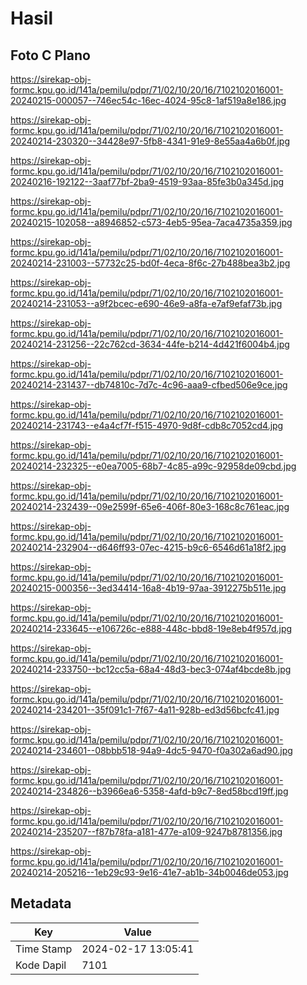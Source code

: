 # Hasil

## Foto C Plano

https://sirekap-obj-formc.kpu.go.id/141a/pemilu/pdpr/71/02/10/20/16/7102102016001-20240215-000057--746ec54c-16ec-4024-95c8-1af519a8e186.jpg

https://sirekap-obj-formc.kpu.go.id/141a/pemilu/pdpr/71/02/10/20/16/7102102016001-20240214-230320--34428e97-5fb8-4341-91e9-8e55aa4a6b0f.jpg

https://sirekap-obj-formc.kpu.go.id/141a/pemilu/pdpr/71/02/10/20/16/7102102016001-20240216-192122--3aaf77bf-2ba9-4519-93aa-85fe3b0a345d.jpg

https://sirekap-obj-formc.kpu.go.id/141a/pemilu/pdpr/71/02/10/20/16/7102102016001-20240215-102058--a8946852-c573-4eb5-95ea-7aca4735a359.jpg

https://sirekap-obj-formc.kpu.go.id/141a/pemilu/pdpr/71/02/10/20/16/7102102016001-20240214-231003--57732c25-bd0f-4eca-8f6c-27b488bea3b2.jpg

https://sirekap-obj-formc.kpu.go.id/141a/pemilu/pdpr/71/02/10/20/16/7102102016001-20240214-231053--a9f2bcec-e690-46e9-a8fa-e7af9efaf73b.jpg

https://sirekap-obj-formc.kpu.go.id/141a/pemilu/pdpr/71/02/10/20/16/7102102016001-20240214-231256--22c762cd-3634-44fe-b214-4d421f6004b4.jpg

https://sirekap-obj-formc.kpu.go.id/141a/pemilu/pdpr/71/02/10/20/16/7102102016001-20240214-231437--db74810c-7d7c-4c96-aaa9-cfbed506e9ce.jpg

https://sirekap-obj-formc.kpu.go.id/141a/pemilu/pdpr/71/02/10/20/16/7102102016001-20240214-231743--e4a4cf7f-f515-4970-9d8f-cdb8c7052cd4.jpg

https://sirekap-obj-formc.kpu.go.id/141a/pemilu/pdpr/71/02/10/20/16/7102102016001-20240214-232325--e0ea7005-68b7-4c85-a99c-92958de09cbd.jpg

https://sirekap-obj-formc.kpu.go.id/141a/pemilu/pdpr/71/02/10/20/16/7102102016001-20240214-232439--09e2599f-65e6-406f-80e3-168c8c761eac.jpg

https://sirekap-obj-formc.kpu.go.id/141a/pemilu/pdpr/71/02/10/20/16/7102102016001-20240214-232904--d646ff93-07ec-4215-b9c6-6546d61a18f2.jpg

https://sirekap-obj-formc.kpu.go.id/141a/pemilu/pdpr/71/02/10/20/16/7102102016001-20240215-000356--3ed34414-16a8-4b19-97aa-3912275b511e.jpg

https://sirekap-obj-formc.kpu.go.id/141a/pemilu/pdpr/71/02/10/20/16/7102102016001-20240214-233645--e106726c-e888-448c-bbd8-19e8eb4f957d.jpg

https://sirekap-obj-formc.kpu.go.id/141a/pemilu/pdpr/71/02/10/20/16/7102102016001-20240214-233750--bc12cc5a-68a4-48d3-bec3-074af4bcde8b.jpg

https://sirekap-obj-formc.kpu.go.id/141a/pemilu/pdpr/71/02/10/20/16/7102102016001-20240214-234201--35f091c1-7f67-4a11-928b-ed3d56bcfc41.jpg

https://sirekap-obj-formc.kpu.go.id/141a/pemilu/pdpr/71/02/10/20/16/7102102016001-20240214-234601--08bbb518-94a9-4dc5-9470-f0a302a6ad90.jpg

https://sirekap-obj-formc.kpu.go.id/141a/pemilu/pdpr/71/02/10/20/16/7102102016001-20240214-234826--b3966ea6-5358-4afd-b9c7-8ed58bcd19ff.jpg

https://sirekap-obj-formc.kpu.go.id/141a/pemilu/pdpr/71/02/10/20/16/7102102016001-20240214-235207--f87b78fa-a181-477e-a109-9247b8781356.jpg

https://sirekap-obj-formc.kpu.go.id/141a/pemilu/pdpr/71/02/10/20/16/7102102016001-20240214-205216--1eb29c93-9e16-41e7-ab1b-34b0046de053.jpg


## Metadata

| Key        | Value               |
| ---------- | ------------------- |
| Time Stamp | 2024-02-17 13:05:41 |
| Kode Dapil | 7101                |



